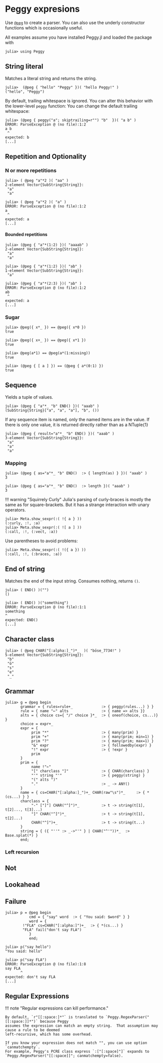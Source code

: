 # Peggy expresions

Use [`@peg`](@ref) to create a parser.  You can also use the underly constructor functions which
is occasionally useful.

All examples assume you have installed Peggy.jl and loaded the package with
```jldoctest peggy
julia> using Peggy
```

## String literal

Matches a literal string and returns the string.

```jldoctest peggy
julia>  (@peg { "hello" "Peggy" })( "hello Peggy!" )
("hello", "Peggy")
```

By default, trailing whitespace is ignored. You can alter this behavior with the lower-level `peggy` function:
You can change the default trailing whitespace:

```jldoctest peggy
julia> (@peg { peggy("a"; skiptrailing=r"") "b"  })( "a b" )
ERROR: ParseException @ (no file):1:2
a b
 ^
expected: b
[...]
```

## Repetition and Optionality

### N or more repetitions

```jldoctest peggy
julia> ( @peg "a"*2 )( "aa" )
2-element Vector{SubString{String}}:
 "a"
 "a"

julia> ( @peg "a"*2 )( "a" )
ERROR: ParseException @ (no file):1:2
a
 ^
expected: a
[...]
```

#### Bounded repetitions

```jldoctest peggy
julia> (@peg { "a"*(1:2) })( "aaaab" ) 
2-element Vector{SubString{String}}:
 "a"
 "a"

julia> (@peg { "a"*(1:2) })( "ab" ) 
1-element Vector{SubString{String}}:
 "a"

julia> (@peg { "a"*(2:3) })( "ab" ) 
ERROR: ParseException @ (no file):1:2
ab
 ^
expected: a
[...]
```

### Sugar

```jldoctest peggy
julia> @peg({ x*_ }) == @peg({ x*0 })
true

julia> @peg({ x+_ }) == @peg({ x*1 })
true

julia> @peg(a*1) == @peg(a*(1:missing))
true

julia> (@peg { [ a ] }) == (@peg { a*(0:1) })
true
```


## Sequence

Yields a tuple of values.

```jldoctest peggy
julia> (@peg { "a"*_ "b" END() })( "aaab" ) 
(SubString{String}["a", "a", "a"], "b", ())
```

If any sequence item is named, only the named items are in the value.  If there is only
one value, it is returned directly rather than as a NTuple{1}

```jldoctest peggy
julia> (@peg { result="a"*_ "b" END() })( "aaab" ) 
3-element Vector{SubString{String}}:
 "a"
 "a"
 "a"
```

### Mapping

```jldoctest peggy
julia> (@peg { as="a"*_ "b" END()  :> { length(as) } })( "aaab" ) 
3
```
```jldoctest peggy
julia> (@peg { as="a"*_ "b" END()  :> length })( "aaab" ) 
3
```
!!! warning "Squirrely Curly"
    Julia's parsing of curly-braces is mostly the same as for square-brackets.  But it has a strange interaction with unary
    operators.
```jldoctest
julia> Meta.show_sexpr(:( !{ a } ))
(:curly, :!, :a)
julia> Meta.show_sexpr(:( ![ a ] ))
(:call, :!, (:vect, :a))
```

Use parentheses to avoid problems:
```jldoctest
julia> Meta.show_sexpr(:( !({ a }) ))
(:call, :!, (:braces, :a))
```

## End of string

Matches the end of the input string. Consumes nothing, returns `()`.

```jldoctest peggy
julia> ( END() )("")
()

julia> ( END() )("something")
ERROR: ParseException @ (no file):1:1
something
^
expected: END()
[...]
```
## Character class

```jldoctest peggy
julia> ( @peg CHAR("[:alpha:]_")*_  )( "böse_7734!" )
5-element Vector{SubString{String}}:
 "b"
 "ö"
 "s"
 "e"
 "_"
```


## Grammar

```jldoctest peggy
julia> g = @peg begin
       grammar = { rules=rule+_             :> { peggy(rules...) } }
       rule = { name "←" alts               :> { name => alts }}
       alts = { choice cs={ "/" choice }*_  :> { oneof(choice, cs...)} }
       choice = expr+_
       expr = {
            prim "*"                        :> { many(prim) }
            prim "+"                        :> { many(prim; min=1) }
            prim "?"                        :> { many(prim; max=1) }
            "&" expr                        :> { followedby(expr) }
            "!" expr                        :> { !expr }
            prim
       }
       prim = { 
            name !"←" 
            "[" charclass "]"               :> { CHAR(charclass) }
            "'" string "'"                  :> { peggy(string) }
            "(" alts ")"
            "."                             :> _ -> ANY()
       }
       name = { cs=CHAR("[:alpha:]_")+_ CHAR(raw"\s")*_     :> { *(cs...) } }
       charclass = {
            "-" ["]"] CHAR("^]")*_          :> t -> string(t[1], t[2]..., t[3]...)
            "]" CHAR("^]")*_                :> t -> string(t[1], t[2]...)
            CHAR("^]")+_                    :> t -> string(t...)
       }
       string = { ({ "''" :> _->"'" } | CHAR("^'"))*_  :> Base.splat(*) }
       end;
```

### Left recursion

## Not

## Lookahead

## Failure

```jldoctest peggy
julia> p = @peg begin
           cmd = { "say" word  :> { "You said: $word" } }
           word = { 
        !"FLA" cs=CHAR("[:alpha:]")+_  :> { *(cs...) } 
        "FLA" fail("don't say FLA")
           }
           end;

julia> p("say hello")
"You said: hello"

julia> p("say FLA")
ERROR: ParseException @ (no file):1:8
say FLA
       ^
expected: don't say FLA
[...]
```

## Regular Expressions

!!! note "Regular expressions can kill performance."

    By default, `r"[[:space:]*"` is translated to `Peggy.RegexParser("[[:space:]]*")` because Peggy
    assumes the expression can match an empty string.  That assumption may cause a rule to be deemed
    left-recursive, which has some overhead.  

    If you know your expression does not match "", you can use option `canmatchempty`.
    For example, Peggy's PCRE class express `:["[:space]"]` expands to `Peggy.RegexParser("[[:space]]"; canmatchempty=false).

